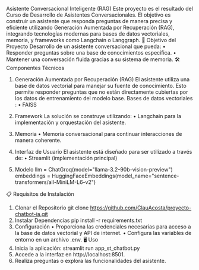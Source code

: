 Asistente Conversacional Inteligente (RAG)
Este proyecto es el resultado del Curso de Desarrollo de Asistentes Conversacionales. El objetivo es construir un asistente que responda preguntas de manera precisa y eficiente utilizando Generación Aumentada por Recuperación (RAG), integrando tecnologías modernas para bases de datos vectoriales, memoria, y frameworks como Langchain o Langgraph.
🚀 Objetivo del Proyecto
Desarrollo de un asistente conversacional que pueda:
•	Responder preguntas sobre una base de conocimientos específica.
•	Mantener una conversación fluida gracias a su sistema de memoria.
🛠️ Componentes Técnicos
1. Generación Aumentada por Recuperación (RAG)
El asistente utiliza una base de datos vectorial para manejar su fuente de conocimiento. Esto permite responder preguntas que no están directamente cubiertas por los datos de entrenamiento del modelo base.
Bases de datos vectoriales :
•	FAISS
2. Framework
La solución se construye utilizando:
•	Langchain  para la implementación y orquestación del asistente.
3. Memoria
•	Memoria conversacional para continuar interacciones de manera coherente.
4. Interfaz de Usuario
El asistente está diseñado para ser utilizado a través de:
•	Streamlit (implementación principal)

5. Modelo
 llm = ChatGroq(model="llama-3.2-90b-vision-preview")
  embeddings = HuggingFaceEmbeddings(model_name="sentence-transformers/all-MiniLM-L6-v2")

📋 Requisitos de Instalación
1. Clonar el Repositorio
git clone https://github.com/ClauAcosta/proyecto-chatbot-ia.git
2. Instalar Dependencias
pip install -r requirements.txt
3. Configuración
•	Proporciona las credenciales necesarias para acceso a la base de datos vectorial y API de internet.
•	Configura las variables de entorno en un archivo .env.
🖥️ Uso
1.	Inicia la aplicación:
streamlit run app_st_chatbot.py
2.	Accede a la interfaz en http://localhost:8501.
3.	Realiza preguntas o explora las funcionalidades del asistente.

